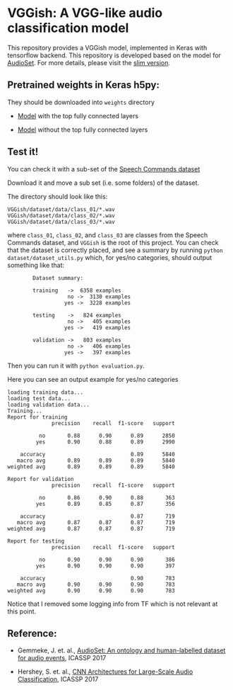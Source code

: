 # VGGish: A VGG-like audio classification model 

This repository provides a VGGish model, implemented in Keras with tensorflow backend. This repository is developed 
based on the model for [AudioSet](https://research.google.com/audioset/index.html). 
For more details, please visit the [slim version](https://github.com/tensorflow/models/tree/master/research/audioset).

## Pretrained weights in Keras h5py:

They should be downloaded into `weights` directory

* [Model](https://drive.google.com/open?id=1mhqXZ8CANgHyepum7N4yrjiyIg6qaMe6) with the top fully connected layers

* [Model](https://drive.google.com/open?id=16JrWEedwaZFVZYvn1woPKCuWx85Ghzkp) without the top fully connected layers

  
  
 ## Test it!
You can check it with a sub-set of the [Speech Commands dataset](https://storage.cloud.google.com/download.tensorflow.org/data/speech_commands_v0.02.tar.gz)
 
Download it and move a sub set (i.e. some folders) of the dataset.

The directory should look like this:

```
VGGish/dataset/data/class_01/*.wav
VGGish/dataset/data/class_02/*.wav
VGGish/dataset/data/class_03/*.wav
```

where `class_01`, `class_02`, and `class_03` are classes from the Speech Commands dataset, 
and `VGGish` is the root of this project. You can check that the dataset is correctly placed, and see a summary
 by running `python dataset/dataset_utils.py` which, for yes/no categories, should output something like that:

```
        Dataset summary:

        training   ->  6358 examples
                   no ->  3130 examples
                  yes ->  3228 examples

        testing    ->   824 examples
                   no ->   405 examples
                  yes ->   419 examples

        validation ->   803 examples
                   no ->   406 examples
                  yes ->   397 examples

```

Then you can run it with `python evaluation.py`.

Here you can see an output example for yes/no categories 

```
loading training data...
loading test data...
loading validation data...
Training...
Report for training
              precision    recall  f1-score   support

          no       0.88      0.90      0.89      2850
         yes       0.90      0.88      0.89      2990

    accuracy                           0.89      5840
   macro avg       0.89      0.89      0.89      5840
weighted avg       0.89      0.89      0.89      5840

Report for validation
              precision    recall  f1-score   support

          no       0.86      0.90      0.88       363
         yes       0.89      0.85      0.87       356

    accuracy                           0.87       719
   macro avg       0.87      0.87      0.87       719
weighted avg       0.87      0.87      0.87       719

Report for testing
              precision    recall  f1-score   support

          no       0.90      0.90      0.90       386
         yes       0.90      0.90      0.90       397

    accuracy                           0.90       783
   macro avg       0.90      0.90      0.90       783
weighted avg       0.90      0.90      0.90       783

```
 Notice that I removed some logging info from TF which is not relevant at this point.
 
 ## Reference:

* Gemmeke, J. et. al.,
  [AudioSet: An ontology and human-labelled dataset for audio events](https://research.google.com/pubs/pub45857.html),
  ICASSP 2017

* Hershey, S. et. al.,
  [CNN Architectures for Large-Scale Audio Classification](https://research.google.com/pubs/pub45611.html),
  ICASSP 2017
